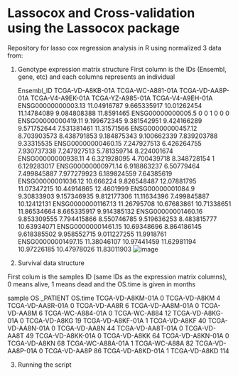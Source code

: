 # Lassocox and Cross-validation using the Lassocox package
Repository for lasso cox regression analysis in R using normalized 3 data from:

1. Genotype expression matrix structure
First column is the IDs (Ensembl, gene, etc) and each columns represents an individual

	Ensembl_ID	TCGA-VD-A8KB-01A	TCGA-WC-A881-01A	TCGA-VD-AA8P-01A	TCGA-V4-A9EK-01A	TCGA-YZ-A985-01A	TCGA-V4-A9EH-01A
ENSG00000000003.13	11.04916787	9.665335917	10.01262454	11.14784089	9.084808388	11.8591465
ENSG00000000005.5	0	0	1	0	0	0
ENSG00000000419.11	9.199672345	9.381542951	9.424166289	9.571752644	7.531381461	11.31571566
ENSG00000000457.12	8.703903573	8.438791853	9.184875343	9.100662339	7.839203788	9.33315535
ENSG00000000460.15	7.247927513	6.426264755	7.930737338	7.247927513	5.781359714	8.224001674
ENSG00000000938.11	4	6.321928095	4.700439718	8.348728154	1	6.129283017
ENSG00000000971.14	6.918863237	6.50779464	7.499845887	7.977279923	6.189824559	7.64385619
ENSG00000001036.12	10.666224	9.826548487	12.07881795	11.07347215	10.44914865	12.4601999
ENSG00000001084.9	9.30833903	9.157346935	9.812177306	11.11634396	7.499845887	10.12412131
ENSG00000001167.13	11.26795708	10.67683861	10.71338651	11.86534664	8.665335917	9.914385132
ENSG00000001460.16	9.853309555	7.794415866	8.550746785	9.519636253	8.483815777	10.63934071
ENSG00000001461.15	10.69348696	8.864186145	9.618385502	9.958552715	9.011227255	11.9918761
ENSG00000001497.15	11.38046107	10.97441459	11.62981194	10.97226185	10.47978026	11.83011903
![image](https://github.com/almejiaga/Lassocox/assets/124840761/c802c290-e9e6-42c3-866d-b9075dac9e46)

2. Survival data structure

First colum is the samples ID (same IDs as the expression matrix columns), 0 means alive, 1 means dead and the OS.time is given in months

sample	OS	_PATIENT	OS.time
TCGA-VD-A8KM-01A	0	TCGA-VD-A8KM	4
TCGA-VD-AA8R-01A	0	TCGA-VD-AA8R	6
TCGA-VD-AA8M-01A	0	TCGA-VD-AA8M	6
TCGA-WC-A884-01A	0	TCGA-WC-A884	12
TCGA-VD-A8KG-01A	0	TCGA-VD-A8KG	19
TCGA-VD-A8KF-01A	1	TCGA-VD-A8KF	40
TCGA-VD-AA8N-01A	0	TCGA-VD-AA8N	44
TCGA-VD-AA8T-01A	0	TCGA-VD-AA8T	49
TCGA-VD-A8KK-01A	0	TCGA-VD-A8KK	64
TCGA-VD-A8KN-01A	0	TCGA-VD-A8KN	68
TCGA-WC-A88A-01A	1	TCGA-WC-A88A	82
TCGA-VD-AA8P-01A	0	TCGA-VD-AA8P	86
TCGA-VD-A8KD-01A	1	TCGA-VD-A8KD	114

3. Running the script




